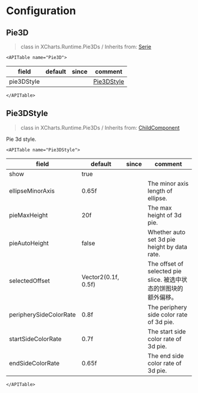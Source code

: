 # Configuration

## Pie3D

> class in XCharts.Runtime.Pie3Ds / Inherits from: [Serie](https://xcharts-team.github.io/docs/configuration#serie)

```mdx-code-block
<APITable name="Pie3D">
```


|field|default|since|comment|
|--|--|--|--|
|pie3DStyle||| [Pie3DStyle](#pie3dstyle)|

```mdx-code-block
</APITable>
```

## Pie3DStyle

> class in XCharts.Runtime.Pie3Ds / Inherits from: [ChildComponent](https://xcharts-team.github.io/docs/configuration#childcomponent)

Pie 3d style.

```mdx-code-block
<APITable name="Pie3DStyle">
```


|field|default|since|comment|
|--|--|--|--|
|show|true||
|ellipseMinorAxis|0.65f||The minor axis length of ellipse.
|pieMaxHeight|20f||The max height of 3d pie.
|pieAutoHeight|false||Whether auto set 3d pie height by data rate.
|selectedOffset|Vector2(0.1f, 0.5f)||The offset of selected pie slice. 被选中状态的饼图块的额外偏移。
|peripherySideColorRate|0.8f||The periphery side color rate of 3d pie.
|startSideColorRate|0.7f||The start side color rate of 3d pie.
|endSideColorRate|0.65f||The end side color rate of 3d pie.

```mdx-code-block
</APITable>
```

